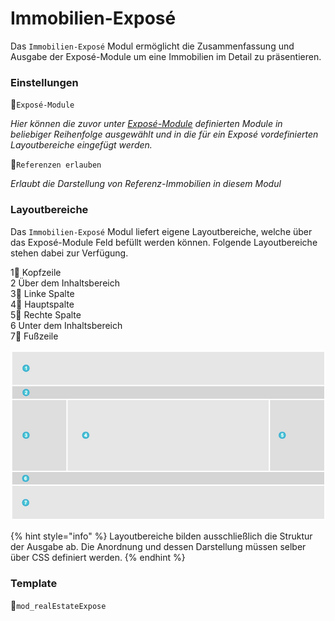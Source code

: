 # Immobilien-Exposé

Das `Immobilien-Exposé` Modul ermöglicht die Zusammenfassung und Ausgabe der Exposé-Module um eine Immobilien im Detail zu präsentieren.

### Einstellungen

🔹`Exposé-Module`

_Hier können die zuvor unter_ [_Exposé-Module_](../../backend-konfiguration/expose-module/) _definierten Module in beliebiger Reihenfolge ausgewählt und in die für ein Exposé vordefinierten Layoutbereiche eingefügt werden._

🔹`Referenzen erlauben`

_Erlaubt die Darstellung von Referenz-Immobilien in diesem Modul_

### Layoutbereiche

Das `Immobilien-Exposé` Modul liefert eigene Layoutbereiche, welche über das Exposé-Module Feld befüllt werden können. Folgende Layoutbereiche stehen dabei zur Verfügung.

1⃣ Kopfzeile   
2 Über dem Inhaltsbereich  
3⃣ Linke Spalte  
4⃣ Hauptspalte  
5⃣ Rechte Spalte  
6 Unter dem Inhaltsbereich  
7⃣ Fußzeile

![Expos&#xE9;-Modul - Layoutbereiche](../../../.gitbook/assets/expose-layoutbereiche.jpg)

{% hint style="info" %}
Layoutbereiche bilden ausschließlich die Struktur der Ausgabe ab. Die Anordnung und dessen Darstellung müssen selber über CSS definiert werden.
{% endhint %}

### Template

🔸`mod_realEstateExpose`



